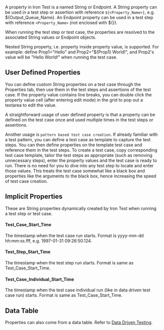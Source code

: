 A property in Iron Test is a named String or Endpoint. A String property can be used in a test step or assertion with reference `${<Property_Name>}`, e.g. ${Output_Queue_Name}. An Endpoint property can be used in a test step with reference `<Property_Name>` (not enclosed with ${}).

When running the test step or test case, the properties are resolved to the associated String values or Endpoint objects.

Nested String property, i.e. property inside property value, is supported. For example: define Prop1="Hello" and Prop2="${Prop1} World!", and Prop2's value will be "Hello World!" when running the test case.

## User Defined Properties
You can define custom String properties on a test case through the Properties tab, then use them in the test steps and assertions of the test case. If the property value contains line breaks, you can double click the property value cell (after entering edit mode) in the grid to pop out a textarea to edit the value.

A straightforward usage of user defined property is that a property can be defined on the test case once and used multiple times in the test steps or assertions.

Another usage is `pattern based test case creation`. If already familiar with a test pattern, you can define a test case as template to capture the test steps. You can then define properties on the template test case and reference them in the test steps. To create a test case, copy corresponding test case template, tailor the test steps as appropriate (such as removing unnecessary steps), enter the property values and the test case is ready to run. There is no need for you to dive into any test step to locate and enter those values. This treats the test case somewhat like a black box and properties like the arguments to the black box, hence increasing the speed of test case creation.

## Implicit Properties
These are String properties dynamically created by Iron Test when running a test step or test case.

#### Test_Case_Start_Time
The timestamp when the test case run starts. Format is yyyy-mm-dd hh:mm:ss.fff, e.g. 1997-01-31 09:26:50.124.

#### Test_Step_Start_Time
The timestamp when the test step run starts. Format is same as Test_Case_Start_Time.

#### Test_Case_Individual_Start_Time
The timestamp when the test case individual run (like in data driven test case run) starts. Format is same as Test_Case_Start_Time.

## Data Table
Properties can also come from a data table. Refer to [Data Driven Testing](https://github.com/zheng-wang/irontest/wiki/Data-Driven-Testing).